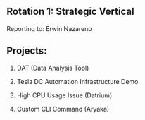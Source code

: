 Rotation 1: Strategic Vertical
-----------------------------

Reporting to: Erwin Nazareno

Projects:
---------
1. DAT (Data Analysis Tool)

2. Tesla DC Automation Infrastructure Demo

3. High CPU Usage Issue (Datrium)

4. Custom CLI Command (Aryaka)
